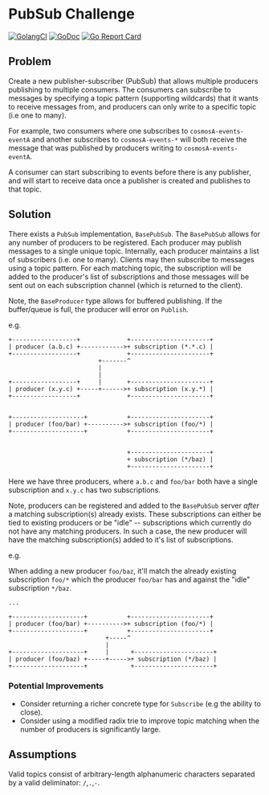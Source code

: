 # PubSub Challenge

[![GolangCI](https://golangci.com/badges/github.com/alexanderbez/pubsub-challenge.svg)](https://golangci.com)
[![GoDoc](https://godoc.org/github.com/alexanderbez/pubsub-challenge?status.svg)](https://godoc.org/github.com/alexanderbez/pubsub-challenge)
[![Go Report Card](https://goreportcard.com/badge/github.com/alexanderbez/pubsub-challenge)](https://goreportcard.com/report/github.com/alexanderbez/pubsub-challenge)

## Problem

Create a new publisher-subscriber (PubSub) that allows multiple producers
publishing to multiple consumers. The consumers can subscribe to messages by
specifying a topic pattern (supporting wildcards) that it wants to receive
messages from, and producers can only write to a specific topic (i.e one to many).

For example, two consumers where one subscribes to `cosmosA-events-eventA` and
another subscribes to `cosmosA-events-*` will both receive the message that was
published by producers writing to `cosmosA-events-eventA`.

A consumer can start subscribing to events before there is any publisher, and
will start to receive data once a publisher is created and publishes to that
topic.

## Solution

There exists a `PubSub` implementation, `BasePubSub`. The `BasePubSub` allows for
any number of producers to be registered. Each producer may publish messages to
a single unique topic. Internally, each producer maintains a list of subscribers
(i.e. one to many). Clients may then subscribe to messages using a topic pattern.
For each matching topic, the subscription will be added to the producer's list of
subscriptions and those messages will be sent out on each subscription channel
(which is returned to the client).

Note, the `BaseProducer` type allows for buffered publishing. If the buffer/queue is
full, the producer will error on `Publish`.

e.g.

```ascii
+------------------+             +----------------------+
| producer (a.b.c) +------------>+ subscription (*.*.c) |
+------------------+             +----------------------+
                         +-------^
                         |
                         |
+------------------+     |       +----------------------+
| producer (x.y.c) +-----+------>+ subscription (x.y.*) |
+------------------+             +----------------------+


+--------------------+           +----------------------+
| producer (foo/bar) +---------->+ subscription (foo/*) |
+--------------------+           +----------------------+


                                 +----------------------+
                                 + subscription (*/baz) |
                                 +----------------------+
```

Here we have three producers, where `a.b.c` and `foo/bar` both have a single
subscription and `x.y.c` has two subscriptions.

Note, producers can be registered and added to the `BasePubSub` server _after_ a
matching subscription(s) already exists. These subscriptions can either be tied to
existing producers or be "idle" -- subscriptions which currently do not have any
matching producers. In such a case, the new producer will have the matching
subscription(s) added to it's list of subscriptions.

e.g.

When adding a new producer `foo/baz`, it'll match the already existing subscription
`foo/*` which the producer `foo/bar` has and against the "idle" subscription `*/baz`.

```ascii
...

+--------------------+           +----------------------+
| producer (foo/bar) +---------->+ subscription (foo/*) |
+--------------------+           +----------------------+
                           +-----^
                           |
+--------------------+     |      +----------------------+
| producer (foo/baz) +-----+----->+ subscription (*/baz) |
+--------------------+            +----------------------+
```

### Potential Improvements

* Consider returning a richer concrete type for `Subscribe` (e.g the ability to close).
* Consider using a modified radix trie to improve topic matching when the number
  of producers is significantly large.

## Assumptions

Valid topics consist of arbitrary-length alphanumeric characters separated by a
valid deliminator: `/`,`.`,`-`.
